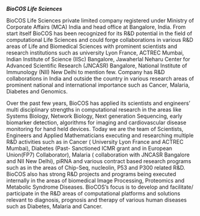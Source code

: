 ***BioCOS Life Sciences***

BioCOS Life Sciences private limited company registered under Ministry of Corporate Affairs (MCA) India and head office at Bangalore, India.
From start itself BioCOS has been recognized for its R&D potential in the field of computational Life Sciences and could forge collaborations in various R&D areas of Life and Biomedical Sciences with prominent scientists and research institutions such as university Lyon France,  ACTREC Mumbai, Indian Institute of Science (IISc) Bangalore, Jawaherlal Neharu Center for Advanced Scientific Research (JNCASR) Bangalore, National Institute of Immunology (NII) New Delhi to mention few. Company has R&D collaborations in India and outside the country in various research areas of prominent national and international importance such as Cancer, Malaria, Diabetes and Genomics.

Over the past few years, BioCOS has applied its scientists and engineers’ multi disciplinary strengths in computational research in the areas like Systems Biology, Network Biology, Next generation Sequencing, early biomarker detection, algorithms for imaging and cardiovascular disease monitoring for hand held devices. Today we are the team of Scientists, Engineers and Applied Mathematicians executing and researching multiple R&D activities such as in Cancer ( University Lyon France and ACTREC Mumbai), Diabetes (Past- Sanctioned ICMR grant and in European Union(FP7) Collaborator), Malaria ( collaboration with JNCASR Bangalore and NII New Delhi), piRNA and various contract based research programs such as in the areas of Chip-Seq, nucleolin, P53 and P300 related R&D. BioCOS also has strong R&D projects and programs being executed internally in the areas of biomedical Image Processing, Proteomics and Metabolic Syndrome Diseases.
BioCOS’s focus is to develop and facilitate/ participate in the R&D areas of computational platforms and solutions relevant to diagnosis, prognosis and therapy of various human diseases such as Diabetes, Malaria and Cancer.  

